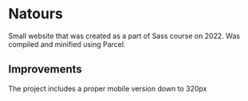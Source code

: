 # Natours

Small website that was created as a part of Sass course on 2022.
Was compiled and minified using Parcel.

## Improvements

The project includes a proper mobile version down to 320px
